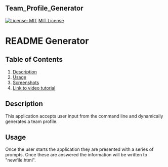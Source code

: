## Team_Profile_Generator

[![License: MIT](https://img.shields.io/badge/License-MIT-yellow.svg)](https://opensource.org/licenses/MIT)
[MIT License](https://choosealicense.com/licenses/mit/)

# README Generator

## Table of Contents
1. [Description](#description)
2. [Usage](#usage)
3. [Screenshots](#screenshots)
4. [Link to video tutorial](#video_tutorial)


  
## Description <a name="description"><a/>

This application accepts user input from the command line and dynamically generates a team profile.

## Usage <a name="usage"><a/>

Once the user starts the application they are presented with a series of prompts. Once these are answered the information will be written to "newfile.html".




